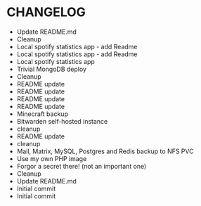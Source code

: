 # CHANGELOG

- Update README.md
- Cleanup
- Local spotify statistics app - add Readme
- Local spotify statistics app - add Readme
- Local spotify statistics app
- Trivial MongoDB deploy
- Cleanup
- README update
- README update
- README update
- README update
- Minecraft backup
- Bitwarden self-hosted instance
- cleanup
- README update
- cleanup
- Mail, Matrix, MySQL, Postgres and Redis backup to NFS PVC
- Use my own PHP image
- Forgor a secret there! (not an important one)
- Cleanup
- Update README.md
- Initial commit
- Initial commit

